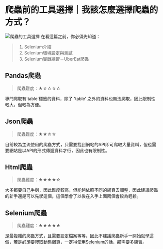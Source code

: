 # 爬蟲前的工具選擇｜我該怎麼選擇爬蟲的方式？
![爬蟲的工具選擇](https://i.imgur.com/0D2QHLv.png)
在看這篇之前，你必須先知道：
> 1. Selenium介紹
> 2. Selenium環境設定與測試
> 3. Selenium實戰練習－UberEat爬蟲

## Pandas爬蟲
> 爬蟲難度：★☆☆☆☆

專門爬取有'table'標籤的資料，除了 'table' 之外的資料也無法爬取，因此限制性較大，但較為方便。

## Json爬蟲
> 爬蟲難度：★★☆☆

目前較為主流使用的爬蟲方式，只需要找到網站的API即可爬取大量資料，但也需要網站是以API的形式傳遞資料才行，因此也有限制性。

## Html爬蟲
> 爬蟲難度：★★★★☆

大多都要自己手刻，因此難度較高，但能夠依照不同的網頁去調整，因此建議爬蟲的新手還是可以先學這個，這個學會了以後在入手上面兩個會較為輕鬆。

## Selenium爬蟲
> 爬蟲難度：★★★★★

是最複雜的爬蟲方式，且需要設定檔案等等，因此不建議爬蟲新手一開始就學這個，若是必須要爬取動態網頁，一定得使用Selenium的話，那需要多練習。
